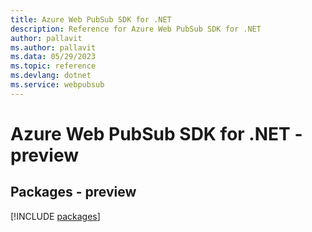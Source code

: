 ```yaml
---
title: Azure Web PubSub SDK for .NET
description: Reference for Azure Web PubSub SDK for .NET
author: pallavit
ms.author: pallavit
ms.data: 05/29/2023
ms.topic: reference
ms.devlang: dotnet
ms.service: webpubsub
---
```

# Azure Web PubSub SDK for .NET - preview
## Packages - preview
[!INCLUDE [packages](web-pubsub-index.md)]
